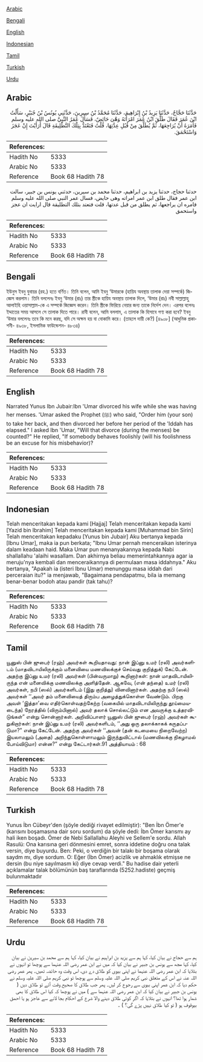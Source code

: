 [Arabic](#arabic)

[Bengali](#bengali)

[English](#english)

[Indonesian](#indonesian)

[Tamil](#tamil)

[Turkish](#turkish)

[Urdu](#urdu)

## Arabic


<div dir="rtl" lang="ar" style={{fontSize:'larger',backgroundColor:'#f8f9fa',padding:20}}>
حَدَّثَنَا حَجَّاجٌ، حَدَّثَنَا يَزِيدُ بْنُ إِبْرَاهِيمَ، حَدَّثَنَا مُحَمَّدُ بْنُ سِيرِينَ، حَدَّثَنِي يُونُسُ بْنُ جُبَيْرٍ، سَأَلْتُ ابْنَ عُمَرَ فَقَالَ طَلَّقَ ابْنُ عُمَرَ امْرَأَتَهُ وَهْىَ حَائِضٌ، فَسَأَلَ عُمَرُ النَّبِيَّ صلى الله عليه وسلم فَأَمَرَهُ أَنْ يُرَاجِعَهَا، ثُمَّ يُطَلِّقَ مِنْ قُبُلِ عِدَّتِهَا، قُلْتُ فَتَعْتَدُّ بِتِلْكَ التَّطْلِيقَةِ قَالَ أَرَأَيْتَ إِنْ عَجَزَ وَاسْتَحْمَقَ‏.‏
</div>
<div style={{backgroundColor:'#f8f9fa',padding:20, marginBottom: 10}}><table> <thead> <tr> <th>References:</th> <th></th> </tr> </thead> <tbody><tr><td>Hadith No</td><td>5333</td></tr><tr><td>Arabic No</td><td>5333</td></tr><tr><td>Reference</td><td>Book 68 Hadith 78</td></tr></tbody></table></div>


<div dir="rtl" lang="ar" style={{fontSize:'larger',backgroundColor:'#f8f9fa',padding:20}}>
حدثنا حجاج، حدثنا يزيد بن ابراهيم، حدثنا محمد بن سيرين، حدثني يونس بن جبير، سالت ابن عمر فقال طلق ابن عمر امراته وهى حايض، فسال عمر النبي صلى الله عليه وسلم فامره ان يراجعها، ثم يطلق من قبل عدتها، قلت فتعتد بتلك التطليقة قال ارايت ان عجز واستحمق
</div>
<div style={{backgroundColor:'#f8f9fa',padding:20, marginBottom: 10}}><table> <thead> <tr> <th>References:</th> <th></th> </tr> </thead> <tbody><tr><td>Hadith No</td><td>5333</td></tr><tr><td>Arabic No</td><td>5333</td></tr><tr><td>Reference</td><td>Book 68 Hadith 78</td></tr></tbody></table></div>

## Bengali


<div dir="ltr" lang="bn" style={{fontSize:'larger',backgroundColor:'#f8f9fa',padding:20}}>
ইউনুস ইবনু যুবায়র (রহ.) হতে বর্ণিত। তিনি বলেন, আমি ইবনু ‘উমারকে (হায়িয অবস্থায় তালাক দেয়া সম্পর্কে) জিজ্ঞেস করলাম। তিনি বললেনঃ ইবনু ‘উমার (রাঃ) তার স্ত্রীকে হায়িয অবস্থায় তালাক দিলে, ‘উমার (রাঃ) নবী সাল্লাল্লাহু আলাইহি ওয়াসাল্লাম-কে এ সম্পর্কে জিজ্ঞেস করেন। তিনি স্ত্রীকে ফিরিয়ে নেয়ার জন্য তাকে নির্দেশ দেন। এরপর বলেনঃ ইদ্দাতের সময় আসলে সে তালাক দিতে পারে। রাবী বলেন, আমি বললাম, এ তালাক কি হিসাবে গণ্য করা হবে? ইবনু ‘উমার বললেনঃ তবে কি মনে করছ, যদি সে অক্ষম হয় বা বোকামি করে। (তাহলে দায়ী কে?) [৪৯০৮] (আধুনিক প্রকাশনী- ৪৯৩৮, ইসলামিক ফাউন্ডেশন- ৪৮৩৪)
</div>
<div style={{backgroundColor:'#f8f9fa',padding:20, marginBottom: 10}}><table> <thead> <tr> <th>References:</th> <th></th> </tr> </thead> <tbody><tr><td>Hadith No</td><td>5333</td></tr><tr><td>Arabic No</td><td>5333</td></tr><tr><td>Reference</td><td>Book 68 Hadith 78</td></tr></tbody></table></div>

## English


<div dir="ltr" lang="en" style={{fontSize:'larger',backgroundColor:'#f8f9fa',padding:20}}>
Narrated Yunus Ibn Jubair:Ibn 'Umar divorced his wife while she was having her menses. 'Umar asked the Prophet (ﷺ) who said, "Order him (your son) to take her back, and then divorced her before her period of the 'Iddah has elapsed." I asked Ibn 'Umar, "Will that divorce (during the menses) be counted?" He replied, "If somebody behaves foolishly (will his foolishness be an excuse for his misbehavior)?
</div>
<div style={{backgroundColor:'#f8f9fa',padding:20, marginBottom: 10}}><table> <thead> <tr> <th>References:</th> <th></th> </tr> </thead> <tbody><tr><td>Hadith No</td><td>5333</td></tr><tr><td>Arabic No</td><td>5333</td></tr><tr><td>Reference</td><td>Book 68 Hadith 78</td></tr></tbody></table></div>

## Indonesian


<div dir="ltr" lang="id" style={{fontSize:'larger',backgroundColor:'#f8f9fa',padding:20}}>
Telah menceritakan kepada kami [Hajjaj] Telah menceritakan kepada kami [Yazid bin Ibrahim] Telah menceritakan kepada kami [Muhammad bin Sirin] Telah menceritakan kepadaku [Yunus bin Jubair] Aku bertanya kepada [Ibnu Umar], maka ia pun berkata; "Ibnu Umar pernah menceraikan isterinya dalam keadaan haid. Maka Umar pun menanyakannya kepada Nabi shallallahu 'alaihi wasallam. Dan akhirnya beliau memerintahkannya agar ia meruju'nya kembali dan menceraikannya di permulaan masa iddahnya." Aku bertanya, "Apakah ia (isteri Ibnu Umar) menunggu masa iddah dari perceraian itu?" ia menjawab, "Bagaimana pendapatmu, bila ia memang benar-benar bodoh atau pandir (tak tahu)?
</div>
<div style={{backgroundColor:'#f8f9fa',padding:20, marginBottom: 10}}><table> <thead> <tr> <th>References:</th> <th></th> </tr> </thead> <tbody><tr><td>Hadith No</td><td>5333</td></tr><tr><td>Arabic No</td><td>5333</td></tr><tr><td>Reference</td><td>Book 68 Hadith 78</td></tr></tbody></table></div>

## Tamil


<div dir="ltr" lang="ta" style={{fontSize:'larger',backgroundColor:'#f8f9fa',padding:20}}>
யூனுஸ் பின் ஜுபைர் (ரஹ்) அவர்கள் கூறியதாவது: நான் இப்னு உமர் (ரலி) அவர்களிடம் (மாதவிடாயிலிருக்கும் மனைவியை மணவிலக்குச் செய்வது குறித்துக்) கேட்டேன். அதற்கு இப்னு உமர் (ரலி) அவர்கள் (பின்வருமாறு) கூறினார்கள்: நான் மாதவிடாயிலிருந்த என் மனைவிக்கு மணவிலக்கு அளித்தேன். ஆகவே, (என் தந்தை) உமர் (ரலி) அவர்கள், நபி (ஸல்) அவர்களிடம் (இது குறித்து) வினவினார்கள். அதற்கு நபி (ஸல்) அவர்கள் ‘‘அவர் தம் மனைவியைத் திரும்ப அழைத்துக்கொள்ள வேண்டும். பிறகு அவள் ‘இத்தா’வை எதிர்கொள்வதற்கேற்ற (வகையில் மாதவிடாயிலிருந்து தூய்மையடைந்த) நேரத்தில் (விரும்பினால்) அவர் தலாக் சொல்லட்டும் என அவருக்கு உத்தரவிடுங்கள்” என்று சொன்னார்கள். அறிவிப்பாளர் யூனுஸ் பின் ஜுபைர் (ரஹ்) அவர்கள் கூறுகிறார்கள்: நான் இப்னு உமர் (ரலி) அவர்களிடம், ‘‘அது ஒரு தலாக்காகக் கருதப்படுமா?” என்று கேட்டேன். அதற்கு அவர்கள் ‘‘அவன் (தன் கடமையை நிறைவேற்ற) இயலாமலும் (அதை) அறிந்துகொள்ளாமலும் இருந்துவிட்டால் (மணவிலக்கு நிகழாமல் போய்விடுமா) என்ன?” என்று கேட்டார்கள்.91 அத்தியாயம் : 68
</div>
<div style={{backgroundColor:'#f8f9fa',padding:20, marginBottom: 10}}><table> <thead> <tr> <th>References:</th> <th></th> </tr> </thead> <tbody><tr><td>Hadith No</td><td>5333</td></tr><tr><td>Arabic No</td><td>5333</td></tr><tr><td>Reference</td><td>Book 68 Hadith 78</td></tr></tbody></table></div>

## Turkish


<div dir="ltr" lang="tr" style={{fontSize:'larger',backgroundColor:'#f8f9fa',padding:20}}>
Yunus İbn Cübeyr'den (şöyle dediği rivayet edilmiştir): "Ben İbn Ömer'e (karısını boşamasına dair soru sordum) da şöyle dedi: İbn Ömer karısmı ay hali iken boşadı. Ömer de Nebi Sallallahu Aleyhi ve Sellem'e sordu. Allah Rasulü: Ona karısına geri dönmesini emret, sonra iddetine doğru ona talak versin, diye buyurdu. Ben: Peki, o verdiğin bir talakı bir boşama olarak saydm mı, diye sordum. O: Eğer (İbn Ömer) acizlik ve ahmaklık etmişse ne dersin (bu niye sayılmasm ki) diye cevap verdi." Bu hadise dair yeterli açıklamalar talak bölümünün baş taraflarında (5252.hadiste) geçmiş bulunmaktadır
</div>
<div style={{backgroundColor:'#f8f9fa',padding:20, marginBottom: 10}}><table> <thead> <tr> <th>References:</th> <th></th> </tr> </thead> <tbody><tr><td>Hadith No</td><td>5333</td></tr><tr><td>Arabic No</td><td>5333</td></tr><tr><td>Reference</td><td>Book 68 Hadith 78</td></tr></tbody></table></div>

## Urdu


<div dir="rtl" lang="ur" style={{fontSize:'larger',backgroundColor:'#f8f9fa',padding:20}}>
ہم سے حجاج نے بیان کیا، کہا ہم سے یزید بن ابراہیم نے بیان کیا، کہا ہم سے محمد بن سیرین نے بیان کیا، کہا مجھ سے یونس بن جبیر نے بیان کیا کہ میں نے ابن عمر رضی اللہ عنہما سے پوچھا تو انہوں نے بتلایا کہ ابن عمر رضی اللہ عنہما نے اپنی بیوی کو طلاق دے دی، اس وقت وہ حائضہ تھیں۔ پھر عمر رضی اللہ عنہ نے اس کے متعلق نبی کریم صلی اللہ علیہ وسلم سے پوچھا تو نبی کریم صلی اللہ علیہ وسلم نے حکم دیا کہ ابن عمر اپنی بیوی سے رجوع کر لیں۔ پھر جب طلاق کا صحیح وقت آئے تو طلاق دیں ( یونس بن جبیر نے بیان کیا کہ ابن عمر رضی اللہ عنہما سے ) میں نے پوچھا کہ کیا اس طلاق کا بھی شمار ہوا تھا؟ انہوں نے بتلایا کہ اگر کوئی طلاق دینے والا شرع کے احکام بجا لانے سے عاجز ہو یا احمق بیوقوف ہو ( تو کیا طلاق نہیں پڑے گی؟ ) ۔
</div>
<div style={{backgroundColor:'#f8f9fa',padding:20, marginBottom: 10}}><table> <thead> <tr> <th>References:</th> <th></th> </tr> </thead> <tbody><tr><td>Hadith No</td><td>5333</td></tr><tr><td>Arabic No</td><td>5333</td></tr><tr><td>Reference</td><td>Book 68 Hadith 78</td></tr></tbody></table></div>
